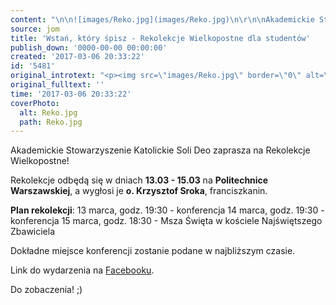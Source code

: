 ```yaml
---
content: "\n\n![images/Reko.jpg](images/Reko.jpg)\n\r\n\nAkademickie Stowarzyszenie Katolickie Soli Deo zaprasza na Rekolekcje Wielkopostne! \n \n Rekolekcje odbędą się w dniach **13.03 - 15.03** na **Politechnice Warszawskiej**, a wygłosi je **o. Krzysztof Sroka**, franciszkanin.\n \n **Plan rekolekcji**:\n 13 marca, godz. 19:30 - konferencja\n 14 marca, godz. 19:30 - konferencja\n 15 marca, godz. 18:30 - Msza Święta w kościele Najświętszego Zbawiciela\n \n Dokładne miejsce konferencji zostanie podane w najbliższym czasie. \n\r\n\nLink do wydarzenia na [Facebooku](https://www.facebook.com/events/615242422003055/).\n \n Do zobaczenia! ;)\n"
source: jom
title: 'Wstań, który śpisz - Rekolekcje Wielkopostne dla studentów'
publish_down: '0000-00-00 00:00:00'
created: '2017-03-06 20:33:22'
id: '5481'
original_introtext: "<p><img src=\"images/Reko.jpg\" border=\"0\" alt=\"\" width=\"437\" height=\"164\" /></p>\r\n<p style=\"text-align: justify;\"><span class=\"_4n-j _3cht fsl\" data-testid=\"event-permalink-details\">Akademickie Stowarzyszenie Katolickie Soli Deo zaprasza na Rekolekcje Wielkopostne! <br /> <br /> Rekolekcje odbędą się w dniach <strong>13.03 - 15.03</strong> na <strong>Politechnice Warszawskiej</strong>, a wygłosi je <strong>o. Krzysztof Sroka</strong>, franciszkanin.<br /> <br /> <strong>Plan rekolekcji</strong>:<br /> 13 marca, godz. 19:30 - konferencja<br /> 14 marca, godz. 19:30 - konferencja<br /> 15 marca, godz. 18:30 - Msza Święta w kościele Najświętszego Zbawiciela<br /> <br /> Dokładne miejsce konferencji zostanie podane w najbliższym czasie. </span></p>\r\n<p style=\"text-align: justify;\"><span class=\"_4n-j _3cht fsl\" data-testid=\"event-permalink-details\">Link do wydarzenia na <a href=\"https://www.facebook.com/events/615242422003055/\" target=\"_blank\">Facebooku</a>.<br /> <br /> Do zobaczenia! ;)</span></p>"
original_fulltext: ''
time: '2017-03-06 20:33:22'
coverPhoto:
  alt: Reko.jpg
  path: Reko.jpg
---
```

Akademickie Stowarzyszenie Katolickie Soli Deo zaprasza na Rekolekcje Wielkopostne! 
 
 Rekolekcje odbędą się w dniach **13.03 - 15.03** na **Politechnice Warszawskiej**, a wygłosi je **o. Krzysztof Sroka**, franciszkanin.
 
 **Plan rekolekcji**:
 13 marca, godz. 19:30 - konferencja
 14 marca, godz. 19:30 - konferencja
 15 marca, godz. 18:30 - Msza Święta w kościele Najświętszego Zbawiciela
 
 Dokładne miejsce konferencji zostanie podane w najbliższym czasie. 


Link do wydarzenia na [Facebooku](https://www.facebook.com/events/615242422003055/).
 
 Do zobaczenia! ;)


<!--{{json:{"created_date":"2017-03-06 20:33:22","publish_down":"0000-00-00 00:00:00","id":"5481"}}}-->